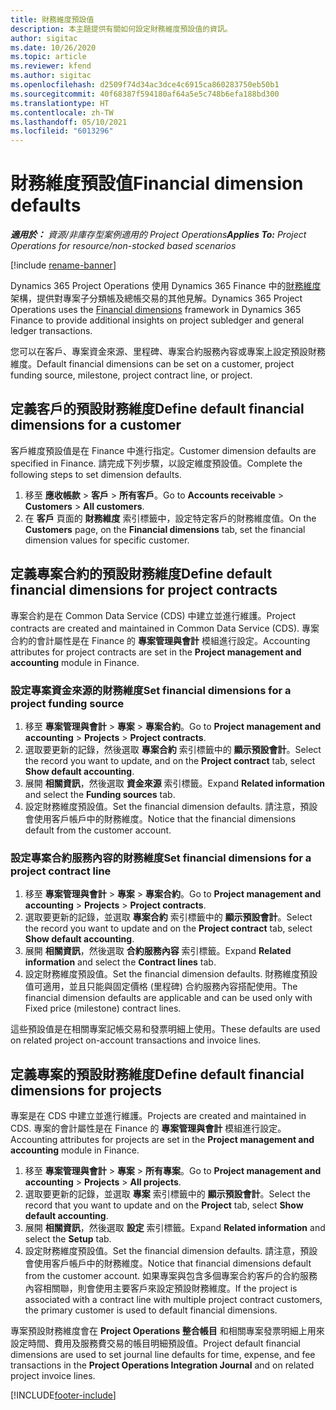 ```yaml
---
title: 財務維度預設值
description: 本主題提供有關如何設定財務維度預設值的資訊。
author: sigitac
ms.date: 10/26/2020
ms.topic: article
ms.reviewer: kfend
ms.author: sigitac
ms.openlocfilehash: d2509f74d34ac3dce4c6915ca860283750eb50b1
ms.sourcegitcommit: 40f68387f594180af64a5e5c748b6efa188bd300
ms.translationtype: HT
ms.contentlocale: zh-TW
ms.lasthandoff: 05/10/2021
ms.locfileid: "6013296"
---
```

# <a name="financial-dimension-defaults"></a><span data-ttu-id="70095-103">財務維度預設值</span><span class="sxs-lookup"><span data-stu-id="70095-103">Financial dimension defaults</span></span>

<span data-ttu-id="70095-104">_**適用於：** 資源/非庫存型案例適用的 Project Operations_</span><span class="sxs-lookup"><span data-stu-id="70095-104">_**Applies To:** Project Operations for resource/non-stocked based scenarios_</span></span>

[!include [rename-banner](~/includes/cc-data-platform-banner.md)]

<span data-ttu-id="70095-105">Dynamics 365 Project Operations 使用 Dynamics 365 Finance 中的[財務維度](/dynamics365/finance/general-ledger/financial-dimensions)架構，提供對專案子分類帳及總帳交易的其他見解。</span><span class="sxs-lookup"><span data-stu-id="70095-105">Dynamics 365 Project Operations uses the [Financial dimensions](/dynamics365/finance/general-ledger/financial-dimensions) framework in Dynamics 365 Finance to provide additional insights on project subledger and general ledger transactions.</span></span>

<span data-ttu-id="70095-106">您可以在客戶、專案資金來源、里程碑、專案合約服務內容或專案上設定預設財務維度。</span><span class="sxs-lookup"><span data-stu-id="70095-106">Default financial dimensions can be set on a customer, project funding source, milestone, project contract line, or project.</span></span>

## <a name="define-default-financial-dimensions-for-a-customer"></a><span data-ttu-id="70095-107">定義客戶的預設財務維度</span><span class="sxs-lookup"><span data-stu-id="70095-107">Define default financial dimensions for a customer</span></span>

<span data-ttu-id="70095-108">客戶維度預設值是在 Finance 中進行指定。</span><span class="sxs-lookup"><span data-stu-id="70095-108">Customer dimension defaults are specified in Finance.</span></span> <span data-ttu-id="70095-109">請完成下列步驟，以設定維度預設值。</span><span class="sxs-lookup"><span data-stu-id="70095-109">Complete the following steps to set dimension defaults.</span></span>

1. <span data-ttu-id="70095-110">移至 **應收帳款** > **客戶** > **所有客戶**。</span><span class="sxs-lookup"><span data-stu-id="70095-110">Go to **Accounts receivable** > **Customers** > **All customers**.</span></span>
2. <span data-ttu-id="70095-111">在 **客戶** 頁面的 **財務維度** 索引標籤中，設定特定客戶的財務維度值。</span><span class="sxs-lookup"><span data-stu-id="70095-111">On the **Customers** page, on the **Financial dimensions** tab, set the financial dimension values for specific customer.</span></span>

## <a name="define-default-financial-dimensions-for-project-contracts"></a><span data-ttu-id="70095-112">定義專案合約的預設財務維度</span><span class="sxs-lookup"><span data-stu-id="70095-112">Define default financial dimensions for project contracts</span></span>

<span data-ttu-id="70095-113">專案合約是在 Common Data Service (CDS) 中建立並進行維護。</span><span class="sxs-lookup"><span data-stu-id="70095-113">Project contracts are created and maintained in Common Data Service (CDS).</span></span> <span data-ttu-id="70095-114">專案合約的會計屬性是在 Finance 的 **專案管理與會計** 模組進行設定。</span><span class="sxs-lookup"><span data-stu-id="70095-114">Accounting attributes for project contracts are set in the **Project management and accounting** module in Finance.</span></span>

### <a name="set-financial-dimensions-for-a-project-funding-source"></a><span data-ttu-id="70095-115">設定專案資金來源的財務維度</span><span class="sxs-lookup"><span data-stu-id="70095-115">Set financial dimensions for a project funding source</span></span>

1. <span data-ttu-id="70095-116">移至 **專案管理與會計** > **專案** > **專案合約**。</span><span class="sxs-lookup"><span data-stu-id="70095-116">Go to **Project management and accounting** > **Projects** > **Project contracts**.</span></span>
2. <span data-ttu-id="70095-117">選取要更新的記錄，然後選取 **專案合約** 索引標籤中的 **顯示預設會計**。</span><span class="sxs-lookup"><span data-stu-id="70095-117">Select the record you want to update, and on the **Project contract** tab, select **Show default accounting**.</span></span>
3. <span data-ttu-id="70095-118">展開 **相關資訊**，然後選取 **資金來源** 索引標籤。</span><span class="sxs-lookup"><span data-stu-id="70095-118">Expand **Related information** and select the **Funding sources** tab.</span></span>
4. <span data-ttu-id="70095-119">設定財務維度預設值。</span><span class="sxs-lookup"><span data-stu-id="70095-119">Set the financial dimension defaults.</span></span> <span data-ttu-id="70095-120">請注意，預設會使用客戶帳戶中的財務維度。</span><span class="sxs-lookup"><span data-stu-id="70095-120">Notice that the financial dimensions default from the customer account.</span></span>

### <a name="set-financial-dimensions-for-a-project-contract-line"></a><span data-ttu-id="70095-121">設定專案合約服務內容的財務維度</span><span class="sxs-lookup"><span data-stu-id="70095-121">Set financial dimensions for a project contract line</span></span>

1. <span data-ttu-id="70095-122">移至 **專案管理與會計** > **專案** > **專案合約**。</span><span class="sxs-lookup"><span data-stu-id="70095-122">Go to **Project management and accounting** > **Projects** > **Project contracts**.</span></span>
2. <span data-ttu-id="70095-123">選取要更新的記錄，並選取 **專案合約** 索引標籤中的 **顯示預設會計**。</span><span class="sxs-lookup"><span data-stu-id="70095-123">Select the record you want to update and on the **Project contract** tab, select **Show default accounting**.</span></span>
3. <span data-ttu-id="70095-124">展開 **相關資訊**，然後選取 **合約服務內容** 索引標籤。</span><span class="sxs-lookup"><span data-stu-id="70095-124">Expand **Related information** and select the **Contract lines** tab.</span></span>
4. <span data-ttu-id="70095-125">設定財務維度預設值。</span><span class="sxs-lookup"><span data-stu-id="70095-125">Set the financial dimension defaults.</span></span> <span data-ttu-id="70095-126">財務維度預設值可適用，並且只能與固定價格 (里程碑) 合約服務內容搭配使用。</span><span class="sxs-lookup"><span data-stu-id="70095-126">The financial dimension defaults are applicable and can be used only with Fixed price (milestone) contract lines.</span></span>

<span data-ttu-id="70095-127">這些預設值是在相關專案記帳交易和發票明細上使用。</span><span class="sxs-lookup"><span data-stu-id="70095-127">These defaults are used on related project on-account transactions and invoice lines.</span></span>

## <a name="define-default-financial-dimensions-for-projects"></a><span data-ttu-id="70095-128">定義專案的預設財務維度</span><span class="sxs-lookup"><span data-stu-id="70095-128">Define default financial dimensions for projects</span></span>

<span data-ttu-id="70095-129">專案是在 CDS 中建立並進行維護。</span><span class="sxs-lookup"><span data-stu-id="70095-129">Projects are created and maintained in CDS.</span></span> <span data-ttu-id="70095-130">專案的會計屬性是在 Finance 的 **專案管理與會計** 模組進行設定。</span><span class="sxs-lookup"><span data-stu-id="70095-130">Accounting attributes for projects are set in the **Project management and accounting** module in Finance.</span></span>

1. <span data-ttu-id="70095-131">移至 **專案管理與會計** > **專案** > **所有專案**。</span><span class="sxs-lookup"><span data-stu-id="70095-131">Go to **Project management and accounting** > **Projects** > **All projects**.</span></span>
2. <span data-ttu-id="70095-132">選取要更新的記錄，並選取 **專案** 索引標籤中的 **顯示預設會計**。</span><span class="sxs-lookup"><span data-stu-id="70095-132">Select the record that you want to update and on the **Project** tab, select **Show default accounting**.</span></span>
3. <span data-ttu-id="70095-133">展開 **相關資訊**，然後選取 **設定** 索引標籤。</span><span class="sxs-lookup"><span data-stu-id="70095-133">Expand **Related information** and select the **Setup** tab.</span></span>
4. <span data-ttu-id="70095-134">設定財務維度預設值。</span><span class="sxs-lookup"><span data-stu-id="70095-134">Set the financial dimension defaults.</span></span> <span data-ttu-id="70095-135">請注意，預設會使用客戶帳戶中的財務維度。</span><span class="sxs-lookup"><span data-stu-id="70095-135">Notice that financial dimensions default from the customer account.</span></span> <span data-ttu-id="70095-136">如果專案與包含多個專案合約客戶的合約服務內容相關聯，則會使用主要客戶來設定預設財務維度。</span><span class="sxs-lookup"><span data-stu-id="70095-136">If the project is associated with a contract line with multiple project contract customers, the primary customer is used to default financial dimensions.</span></span>

<span data-ttu-id="70095-137">專案預設財務維度會在 **Project Operations 整合帳目** 和相關專案發票明細上用來設定時間、費用及服務費交易的帳目明細預設值。</span><span class="sxs-lookup"><span data-stu-id="70095-137">Project default financial dimensions are used to set journal line defaults for time, expense, and fee transactions in the **Project Operations Integration Journal** and on related project invoice lines.</span></span>


[!INCLUDE[footer-include](../includes/footer-banner.md)]